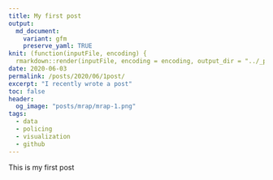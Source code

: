 ```yaml
---
title: My first post
output:
  md_document:
    variant: gfm
    preserve_yaml: TRUE
knit: (function(inputFile, encoding) {
  rmarkdown::render(inputFile, encoding = encoding, output_dir = "../_posts") })
date: 2020-06-03
permalink: /posts/2020/06/1post/
excerpt: "I recently wrote a post"
toc: false
header:
  og_image: "posts/mrap/mrap-1.png"
tags:
  - data
  - policing
  - visualization
  - github
---
```


This is my first post